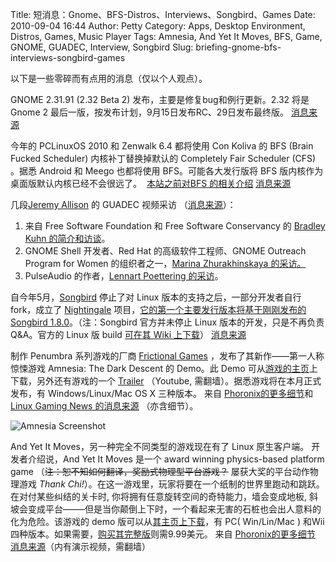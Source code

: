 Title: 短消息：Gnome、BFS-Distros、Interviews、Songbird、Games
Date: 2010-09-04 16:44
Author: Petty
Category: Apps, Desktop Environment, Distros, Games, Music Player
Tags: Amnesia, And Yet It Moves, BFS, Game, GNOME, GUADEC, Interview, Songbird
Slug: briefing-gnome-bfs-interviews-songbird-games

以下是一些零碎而有点用的消息（仅以个人观点）。

GNOME 2.31.91 (2.32 Beta 2) 发布，主要是修复bug和例行更新。2.32 将是
Gnome 2 最后一版，按发布计划，9月15日发布RC、29日发布最终版。
[消息来源](http://news.softpedia.com/news/GNOME-2-32-Beta-2-Has-Been-Released-154805.shtml)

今年的 PCLinuxOS 2010 和 Zenwalk 6.4 都将使用 Con Koliva 的 BFS (Brain
Fucked Scheduler) 内核补丁替换掉默认的 Completely Fair Scheduler (CFS)
。据悉 Android 和 Meego 也都将使用 BFS。可能各大发行版将 BFS
版内核作为桌面版默认内核已经不会很远了。  [本站之前对BFS
的相关介绍](http://linuxtoy.org/archives/bfs-intro-future-of-linux-desktop-kernel.html)
[消息来源](http://www.bargincomputing.com/2010/08/a-good-reason-to-use-pclinuxos/)

几段[Jeremy Allison](jra@google.com) 的 GUADEC 视频采访
（[消息来源](http://www.linuxtoday.com/infrastructure/2010090302135INGNEV)）：

1.  来自 Free Software Foundation 和 Free Software Conservancy 的
    [Bradley Kuhn
    的简介和访谈](http://google-opensource.blogspot.com/2010/08/interviews-guadec-part-1.html)。
2.  GNOME Shell 开发者、Red Hat 的高级软件工程师、GNOME Outreach Program
    for Women 的组织者之一，[Marina Zhurakhinskaya
    的采访。](http://google-opensource.blogspot.com/2010/08/interviews-from-guadec-part-2.html)
3.  PulseAudio 的作者，[Lennart Poettering
    的采访](http://google-opensource.blogspot.com/2010/09/interviews-from-guadec-part-3.html)。

自今年5月，[Songbird](http://getsongbird.com/) 停止了对 Linux
版本的支持之后，一部分开发者自行fork，成立了
[Nightingale](http://getnightingale.com/)
项目，[它的第一个主要发行版本将基于刚刚发布的 Songbird
1.8.0](http://twitter.com/GetNightingale/status/12260254305)。（注：Songbird
官方并未停止 Linux 版本的开发，只是不再负责Q&A。官方的 Linux 版 build
[可在其 Wiki
上下载](https://wiki.songbirdnest.com/Developer/Articles/Builds/Contributed_Builds#Linux)）
[消息来源](http://www.h-online.com/open/news/item/Songbird-1-8-0-adds-support-for-more-devices-1072077.html)

制作 Penumbra 系列游戏的厂商 [Frictional
Games](http://www.frictionalgames.com/site/)
，发布了其新作——第一人称惊悚游戏 Amnesia: The Dark Descent 的 Demo。此
Demo
可从[游戏的主页](http://www.amnesiagame.com/)上下载，另外还有游戏的一个
[Trailer](http://www.youtube.com/watch?v=2ve0eVwjv5k) （Youtube,
需翻墙）。据悉游戏将在本月正式发布，有 Windows/Linux/Mac OS X 三种版本。
来自
[Phoronix的更多细节](http://www.phoronix.com/scan.php?page=news_item&px=ODQ3OA)和
[Linux Gaming News
的消息来源](http://linuxgamingnews.org/2010/09/03/amnesia-the-dark-descent-demo-released/)
（亦含细节）。

![Amnesia
Screenshot](http://linuxgamingnews.org/wp-content/uploads/2010/09/screenshot02-300x225.jpg)

And Yet It Moves，另一种完全不同类型的游戏现在有了 Linux 原生客户端。
开发者介绍说，And Yet It Moves 是一个 award winning physics-based
platform game （~~注：恕不知如何翻译，奖励式物理型平台游戏？~~
屡获大奖的平台动作物理游戏 *Thank
Chi!*）。在这一游戏里，玩家将要在一个纸制的世界里跑动和跳跃。
在对付某些纠结的关卡时, 你将拥有任意旋转空间的奇特能力，墙会变成地板,
斜坡会变成平台——–但是当你颠倒上下时，一个看起来无害的石桩也会出人意料的化为危险。该游戏的
demo
版可以从[其主页上下载](http://www.andyetitmoves.net/index.php?content=demo)，有
PC( Win/Lin/Mac ) 和Wii
四种版本。如果需要，[购买其完整版](http://www.andyetitmoves.net/index.php?content=buy)则需9.99美元。
来自
[Phoronix的更多细节](http://www.phoronix.com/scan.php?page=news_item&px=ODQ4Mg)
[消息来源](http://www.techdrivein.com/2010/08/amnesia-and-yet-it-moves-two-incredible.html)（内有演示视频，需翻墙）
